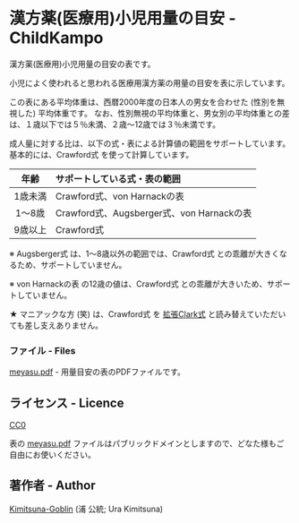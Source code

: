 # 漢方薬(医療用)小児用量の目安 - ChildKampo

漢方薬(医療用)小児用量の目安の表です。

小児によく使われると思われる医療用漢方薬の用量の目安を表に示しています。

この表にある平均体重は、西暦2000年度の日本人の男女を合わせた (性別を無視した) 平均体重です。
なお、性別無視の平均体重と、男女別の平均体重との差は、１歳以下では５％未満、２歳～12歳では３％未満です。

成人量に対する比は、以下の式・表による計算値の範囲をサポートしています。
基本的には、Crawford式 を使って計算しています。

| 年齢     | サポートしている式・表の範囲              |
| :------: | :---------------------------------------- |
| 1歳未満  | Crawford式、von Harnackの表               |
| 1～8歳   | Crawford式、Augsberger式、von Harnackの表 |
| 9歳以上  | Crawford式

※ Augsberger式 は、1～8歳以外の範囲では、Crawford式 との乖離が大きくなるため、サポートしていません。

※ von Harnackの表 の12歳の値は、Crawford式 との乖離が大きいため、サポートしていません。

★ マニアックな方 (笑) は、Crawford式 を [拡張Clark式](https://github.com/Kimitsuna-Goblin/extClark/) と読み替えていただいても差し支えありません。

### ファイル - Files

[meyasu.pdf](https://github.com/Kimitsuna-Goblin/ChildKampo/blob/master/meyasu.pdf) - 用量目安の表のPDFファイルです。

## ライセンス - Licence

[CC0](https://github.com/Kimitsuna-Goblin/ChildKampo/blob/master/LICENSE)

表の [meyasu.pdf](https://github.com/Kimitsuna-Goblin/ChildKampo/blob/master/meyasu.pdf) ファイルはパブリックドメインとしますので、どなた様もご自由にお使いください。

## 著作者 - Author

[Kimitsuna-Goblin](https://github.com/Kimitsuna-Goblin) (浦 公統; Ura Kimitsuna)
